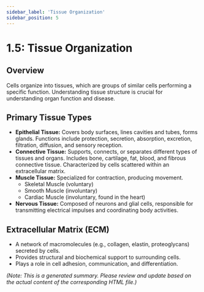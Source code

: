 ```yaml
---
sidebar_label: 'Tissue Organization'
sidebar_position: 5
---
```


# 1.5: Tissue Organization

## Overview
Cells organize into tissues, which are groups of similar cells performing a specific function. Understanding tissue structure is crucial for understanding organ function and disease.

## Primary Tissue Types
- **Epithelial Tissue:** Covers body surfaces, lines cavities and tubes, forms glands. Functions include protection, secretion, absorption, excretion, filtration, diffusion, and sensory reception.
- **Connective Tissue:** Supports, connects, or separates different types of tissues and organs. Includes bone, cartilage, fat, blood, and fibrous connective tissue. Characterized by cells scattered within an extracellular matrix.
- **Muscle Tissue:** Specialized for contraction, producing movement.
    - Skeletal Muscle (voluntary)
    - Smooth Muscle (involuntary)
    - Cardiac Muscle (involuntary, found in the heart)
- **Nervous Tissue:** Composed of neurons and glial cells, responsible for transmitting electrical impulses and coordinating body activities.

## Extracellular Matrix (ECM)
- A network of macromolecules (e.g., collagen, elastin, proteoglycans) secreted by cells.
- Provides structural and biochemical support to surrounding cells.
- Plays a role in cell adhesion, communication, and differentiation.

*(Note: This is a generated summary. Please review and update based on the actual content of the corresponding HTML file.)*
